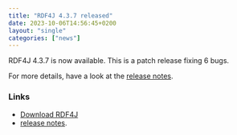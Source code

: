 ```yaml
---
title: "RDF4J 4.3.7 released"
date: 2023-10-06T14:56:45+0200
layout: "single"
categories: ["news"]
---
```

RDF4J 4.3.7 is now available. This is a patch release fixing 6 bugs.

For more details, have a look at the [release notes](/release-notes/4.3.7).
<!--more-->
### Links

- [Download RDF4J](/download/)
- [release notes](/release-notes/4.3.7).

